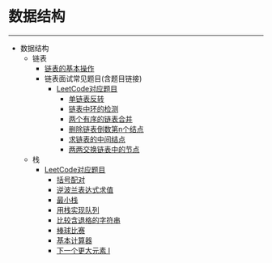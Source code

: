 # 数据结构
------------------------
* 数据结构
	* 链表
		*  [链表的基本操作](https://github.com/Han-YLun/DataStructureAndAlgorithm/blob/master/%E6%95%B0%E6%8D%AE%E7%BB%93%E6%9E%84/%E9%93%BE%E8%A1%A8%E7%9A%84%E5%9F%BA%E6%9C%AC%E6%93%8D%E4%BD%9C/%E9%93%BE%E8%A1%A8%E7%9A%84%E5%9F%BA%E6%9C%AC%E6%93%8D%E4%BD%9C.cpp)
		* 链表面试常见题目(含题目链接)
			* [LeetCode对应题目](https://github.com/Han-YLun/DataStructureAndAlgorithm/blob/master/%E6%95%B0%E6%8D%AE%E7%BB%93%E6%9E%84/%E9%93%BE%E8%A1%A8%E9%A2%98%E7%9B%AE/linked-list-question.txt)
				* [单链表反转](https://github.com/Han-YLun/DataStructureAndAlgorithm/blob/master/%E6%95%B0%E6%8D%AE%E7%BB%93%E6%9E%84/%E9%93%BE%E8%A1%A8%E9%A2%98%E7%9B%AE/reverse-linked-list.cpp)
				* [链表中环的检测](https://github.com/Han-YLun/DataStructureAndAlgorithm/blob/master/%E6%95%B0%E6%8D%AE%E7%BB%93%E6%9E%84/%E9%93%BE%E8%A1%A8%E9%A2%98%E7%9B%AE/linked-list-cycle.cpp)
				* [两个有序的链表合并](https://github.com/Han-YLun/DataStructureAndAlgorithm/blob/master/%E6%95%B0%E6%8D%AE%E7%BB%93%E6%9E%84/%E9%93%BE%E8%A1%A8%E9%A2%98%E7%9B%AE/merge-two-sorted-lists.cpp) 
				* [删除链表倒数第n个结点](https://github.com/Han-YLun/DataStructureAndAlgorithm/blob/master/%E6%95%B0%E6%8D%AE%E7%BB%93%E6%9E%84/%E9%93%BE%E8%A1%A8%E9%A2%98%E7%9B%AE/remove-nth-node-from-end-of-list.cpp)
				* [求链表的中间结点](https://github.com/Han-YLun/DataStructureAndAlgorithm/blob/master/%E6%95%B0%E6%8D%AE%E7%BB%93%E6%9E%84/%E9%93%BE%E8%A1%A8%E9%A2%98%E7%9B%AE/middle-of-the-linked-list.cpp)
				* [两两交换链表中的节点](https://github.com/Han-YLun/DataStructureAndAlgorithm/blob/master/%E6%95%B0%E6%8D%AE%E7%BB%93%E6%9E%84/%E9%93%BE%E8%A1%A8%E9%A2%98%E7%9B%AE/swap-nodes-in-pairs.cpp)
	* 栈
		*  [LeetCode对应题目](https://github.com/Han-YLun/DataStructureAndAlgorithm/blob/master/%E6%95%B0%E6%8D%AE%E7%BB%93%E6%9E%84/%E6%A0%88%E9%A2%98%E7%9B%AE/%E9%A2%98%E7%9B%AE%E5%88%97%E8%A1%A8/%E9%A2%98%E7%9B%AE%E5%88%97%E8%A1%A8.txt)
			* [括号配对](https://github.com/Han-YLun/DataStructureAndAlgorithm/blob/master/%E6%95%B0%E6%8D%AE%E7%BB%93%E6%9E%84/%E6%A0%88%E9%A2%98%E7%9B%AE/Stack/src/ValidParentheses.java)
			* [逆波兰表达式求值](https://github.com/Han-YLun/DataStructureAndAlgorithm/blob/master/%E6%95%B0%E6%8D%AE%E7%BB%93%E6%9E%84/%E6%A0%88%E9%A2%98%E7%9B%AE/Stack/src/EvaluateReversePolishNotation.java)
			* [最小栈](https://github.com/Han-YLun/DataStructureAndAlgorithm/blob/master/%E6%95%B0%E6%8D%AE%E7%BB%93%E6%9E%84/%E6%A0%88%E9%A2%98%E7%9B%AE/Stack/src/MinStack.java) 
			* [用栈实现队列](https://github.com/Han-YLun/DataStructureAndAlgorithm/blob/master/%E6%95%B0%E6%8D%AE%E7%BB%93%E6%9E%84/%E6%A0%88%E9%A2%98%E7%9B%AE/Stack/src/ImplementQueueUsingStacks.java)
			* [比较含退格的字符串](https://github.com/Han-YLun/DataStructureAndAlgorithm/blob/master/%E6%95%B0%E6%8D%AE%E7%BB%93%E6%9E%84/%E6%A0%88%E9%A2%98%E7%9B%AE/Stack/src/BackspaceStringCompare.java)
			* [棒球比赛](https://github.com/Han-YLun/DataStructureAndAlgorithm/blob/master/%E6%95%B0%E6%8D%AE%E7%BB%93%E6%9E%84/%E6%A0%88%E9%A2%98%E7%9B%AE/Stack/src/BaseballGame.java) 
			* [基本计算器](https://github.com/Han-YLun/DataStructureAndAlgorithm/blob/master/%E6%95%B0%E6%8D%AE%E7%BB%93%E6%9E%84/%E6%A0%88%E9%A2%98%E7%9B%AE/Stack/src/BasicCalculator.java)
			* [下一个更大元素 I](https://github.com/Han-YLun/DataStructureAndAlgorithm/blob/master/%E6%95%B0%E6%8D%AE%E7%BB%93%E6%9E%84/%E6%A0%88%E9%A2%98%E7%9B%AE/Stack/src/NextGreaterElementI.java)
